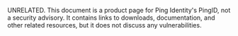 UNRELATED. This document is a product page for Ping Identity's PingID, not a security advisory. It contains links to downloads, documentation, and other related resources, but it does not discuss any vulnerabilities.